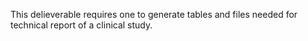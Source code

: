 This delieverable requires one to generate tables and files needed for technical report of a clinical study.
